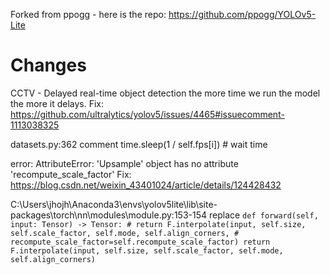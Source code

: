 Forked from ppogg - here is the repo: https://github.com/ppogg/YOLOv5-Lite

# Changes
CCTV - Delayed real-time object detection the more time we run the model the more it delays.
Fix: https://github.com/ultralytics/yolov5/issues/4465#issuecomment-1113038325

datasets.py:362 comment  time.sleep(1 / self.fps[i]) # wait time

error: AttributeError: 'Upsample' object has no attribute 'recompute_scale_factor'
Fix:  https://blog.csdn.net/weixin_43401024/article/details/124428432

C:\Users\jhojh\Anaconda3\envs\yolov5lite\lib\site-packages\torch\nn\modules\module.py:153-154
replace `
def forward(self, input: Tensor) -> Tensor:
        # return F.interpolate(input, self.size, self.scale_factor, self.mode, self.align_corners,
        #                      recompute_scale_factor=self.recompute_scale_factor)
        return F.interpolate(input, self.size, self.scale_factor, self.mode, self.align_corners)
`

